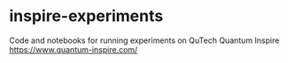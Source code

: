 # inspire-experiments
Code and notebooks for running experiments on QuTech Quantum Inspire https://www.quantum-inspire.com/ 
